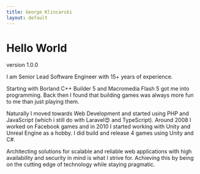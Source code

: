 ```yaml
---
title: George Klincarski
layout: default
---
```


# Hello World
version 1.0.0

I am Senior Lead Software Engineer with 15+ years of experience.

Starting with Borland C++ Builder 5 and Macromedia Flash 5 got me into
programming. Back then I found that building games was always more fun to me than
just playing them.

Naturally I moved towards Web Development and started using PHP and JavaScript
(which i still do with Laravel😍 and TypeScript). Around 2008 I worked on Facebook games
and in 2010 I started working with Unity and Unreal Engine as a hobby. I did build and
release 4 games using Unity and C#.

Architecting solutions for scalable and reliable web applications with high availability and
security in mind is what I strive for. Achieving this by being on the cutting edge of
technology while staying pragmatic.